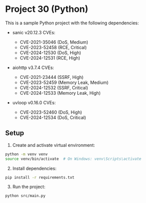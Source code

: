 # Project 30 (Python)

This is a sample Python project with the following dependencies:

- sanic v20.12.3
  CVEs:
  - CVE-2021-35046 (DoS, Medium)
  - CVE-2023-52458 (RCE, Critical)
  - CVE-2024-12530 (DoS, High)
  - CVE-2024-12531 (RCE, High)

- aiohttp v3.7.4
  CVEs:
  - CVE-2021-23444 (SSRF, High)
  - CVE-2023-52459 (Memory Leak, Medium)
  - CVE-2024-12532 (SSRF, Critical)
  - CVE-2024-12533 (Memory Leak, High)

- uvloop v0.16.0
  CVEs:
  - CVE-2023-52460 (DoS, High)
  - CVE-2024-12534 (DoS, Critical)


## Setup

1. Create and activate virtual environment:
```bash
python -m venv venv
source venv/bin/activate  # On Windows: venv\Scripts\activate
```

2. Install dependencies:
```bash
pip install -r requirements.txt
```

3. Run the project:
```bash
python src/main.py
```
